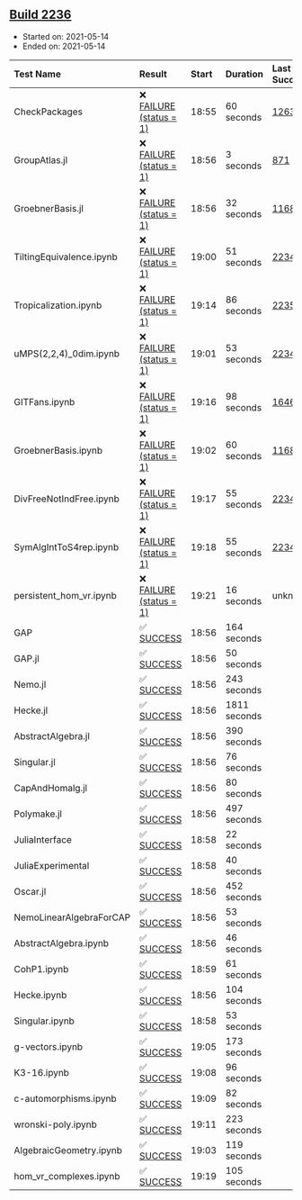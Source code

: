 ## [Build 2236](https://oscarci.mathematik.uni-kl.de/job/oscar-stable/2236/)

* Started on: 2021-05-14
* Ended on: 2021-05-14

| Test Name    | Result | Start | Duration | Last Success | First Failure |
|:-------------|:-------|:------|:---------|:-------------|:--------------|
| CheckPackages | ❌ [FAILURE (status = 1)](https://oscarci.mathematik.uni-kl.de/job/oscar-stable/2236/artifact/logs/build-2236/CheckPackages.log) | 18:55 | 60 seconds | [1263](https://oscarci.mathematik.uni-kl.de/job/oscar-stable/1263/) | [1264](https://oscarci.mathematik.uni-kl.de/job/oscar-stable/1264/) |
| GroupAtlas.jl | ❌ [FAILURE (status = 1)](https://oscarci.mathematik.uni-kl.de/job/oscar-stable/2236/artifact/logs/build-2236/GroupAtlas.jl.log) | 18:56 | 3 seconds | [871](https://oscarci.mathematik.uni-kl.de/job/oscar-stable/871/) | [872](https://oscarci.mathematik.uni-kl.de/job/oscar-stable/872/) |
| GroebnerBasis.jl | ❌ [FAILURE (status = 1)](https://oscarci.mathematik.uni-kl.de/job/oscar-stable/2236/artifact/logs/build-2236/GroebnerBasis.jl.log) | 18:56 | 32 seconds | [1168](https://oscarci.mathematik.uni-kl.de/job/oscar-stable/1168/) | [1169](https://oscarci.mathematik.uni-kl.de/job/oscar-stable/1169/) |
| TiltingEquivalence.ipynb | ❌ [FAILURE (status = 1)](https://oscarci.mathematik.uni-kl.de/job/oscar-stable/2236/artifact/logs/build-2236/TiltingEquivalence.ipynb.log) | 19:00 | 51 seconds | [2234](https://oscarci.mathematik.uni-kl.de/job/oscar-stable/2234/) | [2235](https://oscarci.mathematik.uni-kl.de/job/oscar-stable/2235/) |
| Tropicalization.ipynb | ❌ [FAILURE (status = 1)](https://oscarci.mathematik.uni-kl.de/job/oscar-stable/2236/artifact/logs/build-2236/Tropicalization.ipynb.log) | 19:14 | 86 seconds | [2235](https://oscarci.mathematik.uni-kl.de/job/oscar-stable/2235/) | [2236](https://oscarci.mathematik.uni-kl.de/job/oscar-stable/2236/) |
| uMPS(2,2,4)_0dim.ipynb | ❌ [FAILURE (status = 1)](https://oscarci.mathematik.uni-kl.de/job/oscar-stable/2236/artifact/logs/build-2236/uMPS-2-2-4-_0dim.ipynb.log) | 19:01 | 53 seconds | [2234](https://oscarci.mathematik.uni-kl.de/job/oscar-stable/2234/) | [2235](https://oscarci.mathematik.uni-kl.de/job/oscar-stable/2235/) |
| GITFans.ipynb | ❌ [FAILURE (status = 1)](https://oscarci.mathematik.uni-kl.de/job/oscar-stable/2236/artifact/logs/build-2236/GITFans.ipynb.log) | 19:16 | 98 seconds | [1646](https://oscarci.mathematik.uni-kl.de/job/oscar-stable/1646/) | [1647](https://oscarci.mathematik.uni-kl.de/job/oscar-stable/1647/) |
| GroebnerBasis.ipynb | ❌ [FAILURE (status = 1)](https://oscarci.mathematik.uni-kl.de/job/oscar-stable/2236/artifact/logs/build-2236/GroebnerBasis.ipynb.log) | 19:02 | 60 seconds | [1168](https://oscarci.mathematik.uni-kl.de/job/oscar-stable/1168/) | [1169](https://oscarci.mathematik.uni-kl.de/job/oscar-stable/1169/) |
| DivFreeNotIndFree.ipynb | ❌ [FAILURE (status = 1)](https://oscarci.mathematik.uni-kl.de/job/oscar-stable/2236/artifact/logs/build-2236/DivFreeNotIndFree.ipynb.log) | 19:17 | 55 seconds | [2234](https://oscarci.mathematik.uni-kl.de/job/oscar-stable/2234/) | [2235](https://oscarci.mathematik.uni-kl.de/job/oscar-stable/2235/) |
| SymAlgIntToS4rep.ipynb | ❌ [FAILURE (status = 1)](https://oscarci.mathematik.uni-kl.de/job/oscar-stable/2236/artifact/logs/build-2236/SymAlgIntToS4rep.ipynb.log) | 19:18 | 55 seconds | [2234](https://oscarci.mathematik.uni-kl.de/job/oscar-stable/2234/) | [2235](https://oscarci.mathematik.uni-kl.de/job/oscar-stable/2235/) |
| persistent_hom_vr.ipynb | ❌ [FAILURE (status = 1)](https://oscarci.mathematik.uni-kl.de/job/oscar-stable/2236/artifact/logs/build-2236/persistent_hom_vr.ipynb.log) | 19:21 | 16 seconds | unknown | unknown |
| GAP | ✅ [SUCCESS](https://oscarci.mathematik.uni-kl.de/job/oscar-stable/2236/artifact/logs/build-2236/GAP.log) | 18:56 | 164 seconds |  |  |
| GAP.jl | ✅ [SUCCESS](https://oscarci.mathematik.uni-kl.de/job/oscar-stable/2236/artifact/logs/build-2236/GAP.jl.log) | 18:56 | 50 seconds |  |  |
| Nemo.jl | ✅ [SUCCESS](https://oscarci.mathematik.uni-kl.de/job/oscar-stable/2236/artifact/logs/build-2236/Nemo.jl.log) | 18:56 | 243 seconds |  |  |
| Hecke.jl | ✅ [SUCCESS](https://oscarci.mathematik.uni-kl.de/job/oscar-stable/2236/artifact/logs/build-2236/Hecke.jl.log) | 18:56 | 1811 seconds |  |  |
| AbstractAlgebra.jl | ✅ [SUCCESS](https://oscarci.mathematik.uni-kl.de/job/oscar-stable/2236/artifact/logs/build-2236/AbstractAlgebra.jl.log) | 18:56 | 390 seconds |  |  |
| Singular.jl | ✅ [SUCCESS](https://oscarci.mathematik.uni-kl.de/job/oscar-stable/2236/artifact/logs/build-2236/Singular.jl.log) | 18:56 | 76 seconds |  |  |
| CapAndHomalg.jl | ✅ [SUCCESS](https://oscarci.mathematik.uni-kl.de/job/oscar-stable/2236/artifact/logs/build-2236/CapAndHomalg.jl.log) | 18:56 | 80 seconds |  |  |
| Polymake.jl | ✅ [SUCCESS](https://oscarci.mathematik.uni-kl.de/job/oscar-stable/2236/artifact/logs/build-2236/Polymake.jl.log) | 18:56 | 497 seconds |  |  |
| JuliaInterface | ✅ [SUCCESS](https://oscarci.mathematik.uni-kl.de/job/oscar-stable/2236/artifact/logs/build-2236/JuliaInterface.log) | 18:58 | 22 seconds |  |  |
| JuliaExperimental | ✅ [SUCCESS](https://oscarci.mathematik.uni-kl.de/job/oscar-stable/2236/artifact/logs/build-2236/JuliaExperimental.log) | 18:58 | 40 seconds |  |  |
| Oscar.jl | ✅ [SUCCESS](https://oscarci.mathematik.uni-kl.de/job/oscar-stable/2236/artifact/logs/build-2236/Oscar.jl.log) | 18:56 | 452 seconds |  |  |
| NemoLinearAlgebraForCAP | ✅ [SUCCESS](https://oscarci.mathematik.uni-kl.de/job/oscar-stable/2236/artifact/logs/build-2236/NemoLinearAlgebraForCAP.log) | 18:56 | 53 seconds |  |  |
| AbstractAlgebra.ipynb | ✅ [SUCCESS](https://oscarci.mathematik.uni-kl.de/job/oscar-stable/2236/artifact/logs/build-2236/AbstractAlgebra.ipynb.log) | 18:56 | 46 seconds |  |  |
| CohP1.ipynb | ✅ [SUCCESS](https://oscarci.mathematik.uni-kl.de/job/oscar-stable/2236/artifact/logs/build-2236/CohP1.ipynb.log) | 18:59 | 61 seconds |  |  |
| Hecke.ipynb | ✅ [SUCCESS](https://oscarci.mathematik.uni-kl.de/job/oscar-stable/2236/artifact/logs/build-2236/Hecke.ipynb.log) | 18:56 | 104 seconds |  |  |
| Singular.ipynb | ✅ [SUCCESS](https://oscarci.mathematik.uni-kl.de/job/oscar-stable/2236/artifact/logs/build-2236/Singular.ipynb.log) | 18:58 | 53 seconds |  |  |
| g-vectors.ipynb | ✅ [SUCCESS](https://oscarci.mathematik.uni-kl.de/job/oscar-stable/2236/artifact/logs/build-2236/g-vectors.ipynb.log) | 19:05 | 173 seconds |  |  |
| K3-16.ipynb | ✅ [SUCCESS](https://oscarci.mathematik.uni-kl.de/job/oscar-stable/2236/artifact/logs/build-2236/K3-16.ipynb.log) | 19:08 | 96 seconds |  |  |
| c-automorphisms.ipynb | ✅ [SUCCESS](https://oscarci.mathematik.uni-kl.de/job/oscar-stable/2236/artifact/logs/build-2236/c-automorphisms.ipynb.log) | 19:09 | 82 seconds |  |  |
| wronski-poly.ipynb | ✅ [SUCCESS](https://oscarci.mathematik.uni-kl.de/job/oscar-stable/2236/artifact/logs/build-2236/wronski-poly.ipynb.log) | 19:11 | 223 seconds |  |  |
| AlgebraicGeometry.ipynb | ✅ [SUCCESS](https://oscarci.mathematik.uni-kl.de/job/oscar-stable/2236/artifact/logs/build-2236/AlgebraicGeometry.ipynb.log) | 19:03 | 119 seconds |  |  |
| hom_vr_complexes.ipynb | ✅ [SUCCESS](https://oscarci.mathematik.uni-kl.de/job/oscar-stable/2236/artifact/logs/build-2236/hom_vr_complexes.ipynb.log) | 19:19 | 105 seconds |  |  |
